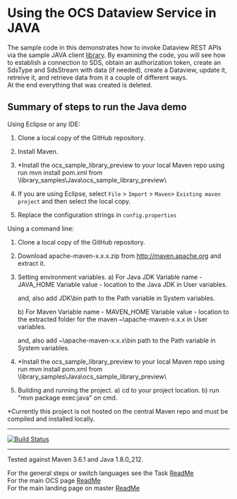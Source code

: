 Using the OCS Dataview Service in JAVA
==================================================================

The sample code in this demonstrates how to invoke Dataview REST APIs via the sample JAVA client [library]( https://github.com/osisoft/OSI-Samples/tree/master/library_samples/Java/ocs_sample_library_preview ). 
By examining the code, you will see how to establish a connection 
to SDS, obtain an authorization token, create an  SdsType and  SdsStream with data (if needed), 
create a Dataview, update it, retreive it, and retrieve data from it a couple of different ways.  
At the end everything that was created is deleted. 




Summary of steps to run the Java demo
--------------------------------------
Using Eclipse or any IDE:

1. Clone a local copy of the GitHub repository.

2. Install Maven.

3. *Install the ocs_sample_library_preview to your local Maven repo using run mvn install pom.xml from \\library_samples\\Java\\ocs_sample_library_preview\\

4. If you are using Eclipse, select ``File`` > ``Import`` >
   ``Maven``> ``Existing maven project`` and then select the local
   copy.

5. Replace the configuration strings in ``config.properties``


Using a command line:

1. Clone a local copy of the GitHub repository.

2. Download apache-maven-x.x.x.zip from http://maven.apache.org and extract it.

3. Setting environment variables.
   a) For Java JDK
      Variable name - JAVA_HOME
      Variable value - location to the Java JDK in User variables.

      and, also add JDK\bin path to the Path variable in System variables.

   b) For Maven
      Variable name - MAVEN_HOME
      Variable value - location to the extracted folder for the
                       maven ~\apache-maven-x.x.x in User variables.

      and, also add ~\apache-maven-x.x.x\bin path to the Path variable in System variables.

4. *Install the  ocs_sample_library_preview to your local Maven repo using run mvn install pom.xml from \library_samples\Java\ocs_sample_library_preview\

5. Building and running the project.
   a) cd to your project location.
   b) run "mvn package exec:java" on cmd.

*Currently this project is not hosted on the central Maven repo and must be compiled and installed locally.

-------------
[![Build Status](https://osisoft.visualstudio.com/Engineering%20Incubation/_apis/build/status/OSIsoft_OCS_Samples-CI?branchName=master&jobName=DataviewJava)](https://osisoft.visualstudio.com/Engineering%20Incubation/_build/latest?definitionId=4334&branchName=master)

---------

Tested against Maven 3.6.1 and Java 1.8.0_212.

For the general steps or switch languages see the Task  [ReadMe](../../)<br />
For the main OCS page [ReadMe](../../../../)<br />
For the main landing page on master [ReadMe](https://github.com/osisoft/OSI-Samples)